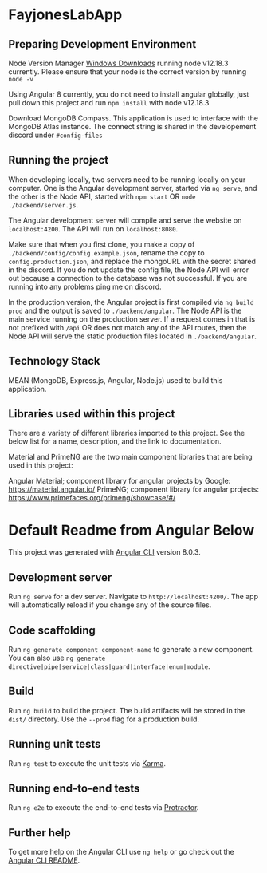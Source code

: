 # FayjonesLabApp

## Preparing Development Environment

Node Version Manager [Windows Downloads](https://github.com/coreybutler/nvm-windows/releases) running node v12.18.3 currently. Please ensure that your node is the correct version by running `node -v`

Using Angular 8 currently, you do not need to install angular globally, just pull down this project and run `npm install` with node v12.18.3

Download MongoDB Compass. This application is used to interface with the MongoDB Atlas instance. The connect string is shared in the developement discord under `#config-files`

## Running the project

When developing locally, two servers need to be running locally on your computer. One is the Angular development server, started via `ng serve`, and the other is the Node API, started with `npm start` OR `node ./backend/server.js`.

The Angular development server will compile and serve the website on `localhost:4200`. The API will run on `localhost:8080`.

Make sure that when you first clone, you make a copy of `./backend/config/config.example.json`, rename the copy to `config.production.json`, and replace the mongoURL with the secret shared in the discord. If you do not update the config file, the Node API will error out because a connection to the database was not successful. If you are running into any problems ping me on discord.

In the production version, the Angular project is first compiled via `ng build prod` and the output is saved to `./backend/angular`. The Node API is the main service running on the production server. If a request comes in that is not prefixed with `/api` OR does not match any of the API routes, then the Node API will serve the static production files located in `./backend/angular`.

## Technology Stack

MEAN (MongoDB, Express.js, Angular, Node.js) used to build this application.

## Libraries used within this project

There are a variety of different libraries imported to this project. See the below list for a name, description, and the link to documentation.

Material and PrimeNG are the two main component libraries that are being used in this project:

Angular Material; component library for angular projects by Google: https://material.angular.io/
PrimeNG; component library for angular projects: https://www.primefaces.org/primeng/showcase/#/


# Default Readme from Angular Below

This project was generated with [Angular CLI](https://github.com/angular/angular-cli) version 8.0.3.

## Development server

Run `ng serve` for a dev server. Navigate to `http://localhost:4200/`. The app will automatically reload if you change any of the source files.


## Code scaffolding

Run `ng generate component component-name` to generate a new component. You can also use `ng generate directive|pipe|service|class|guard|interface|enum|module`.

## Build

Run `ng build` to build the project. The build artifacts will be stored in the `dist/` directory. Use the `--prod` flag for a production build.

## Running unit tests

Run `ng test` to execute the unit tests via [Karma](https://karma-runner.github.io).

## Running end-to-end tests

Run `ng e2e` to execute the end-to-end tests via [Protractor](http://www.protractortest.org/).

## Further help

To get more help on the Angular CLI use `ng help` or go check out the [Angular CLI README](https://github.com/angular/angular-cli/blob/master/README.md).

